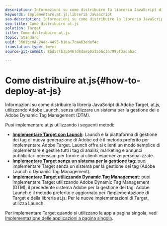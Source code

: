 ```yaml
---
description: Informazioni su come distribuire la libreria JavaScript di Adobe Target, at.js, utilizzando Adobe Launch, senza utilizzare un sistema per la gestione dei o Adobe Dynamic Tag Management (DTM).
keywords: implementare;at.js;libreria JavaScript
seo-description: Informazioni su come distribuire la libreria JavaScript di Adobe Target, at.js, utilizzando Adobe Launch, senza utilizzare un sistema per la gestione dei o Adobe Dynamic Tag Management (DTM).
seo-title: Come distribuire at.js
solution: Target
title: Come distribuire at.js
topic: Standard
uuid: 3601bc84-24da-4495-b1aa-7ca463edef4c
translation-type: tm+mt
source-git-commit: 8bd57fb3bb467d8dae50535b6c367995f2acabac

---
```



# Come distribuire at.js{#how-to-deploy-at-js}

Informazioni su come distribuire la libreria JavaScript di Adobe Target, at.js, utilizzando Adobe Launch, senza utilizzare un sistema per la gestione dei o Adobe Dynamic Tag Management (DTM).

Puoi implementare at.js utilizzando i seguenti metodi:

* **[Implementare Target con Launch](/help/c-implementing-target/c-implementing-target-for-client-side-web/how-to-deployatjs/cmp-implementing-target-using-adobe-launch.md)**: Launch è la piattaforma di gestione dei tag di nuova generazione di Adobe ed è il metodo preferito per implementare Adobe Target. Launch offre ai clienti un modo semplice di implementare e gestire tutti i tag di analisi, marketing e annunci pubblicitari necessari per fornire ai clienti esperienze personalizzate.
* **[Implementare Target senza un sistema per la gestione tag](/help/c-implementing-target/c-implementing-target-for-client-side-web/how-to-deployatjs/implementing-target-without-a-tag-manager.md)**: puoi implementare Target senza un sistema per la gestione dei tag (Adobe Launch o Dynamic Tag Management).
* **[Implementare Target utilizzando Dynamic Tag Management](/help/c-implementing-target/c-implementing-target-for-client-side-web/how-to-deployatjs/implementing-target-using-dynamic-tag-management.md)**: puoi implementare Target utilizzando Adobe Dynamic Tag Management (DTM), il precedente sistema Adobe per la gestione dei tag. Adobe Launch è il metodo preferito e aggiornato per l’implementazione di Target e della libreria at.js. Per le nuove implementazioni di Target, utilizza Launch.

Per implementare Target quando si utilizzano le app a pagina singola, vedi [Implementazione delle applicazioni a pagina singola](/help/c-implementing-target/c-implementing-target-for-client-side-web/how-to-deployatjs/target-atjs-single-page-application.md).